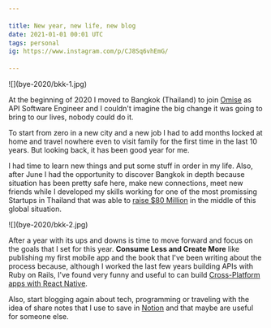 ```yaml
---

title: New year, new life, new blog
date: 2021-01-01 00:01 UTC
tags: personal
ig: https://www.instagram.com/p/CJ8Sq6vhEmG/

---
```


<div class="content-image" markdown="1">
  ![](bye-2020/bkk-1.jpg)
</div>

At the beginning of 2020 I moved to Bangkok (Thailand) to join [Omise]() as API Software Engineer and I couldn't imagine the big change it was going to bring to our lives, nobody could do it.

To start from zero in a new city and a new job I had to add months locked at home and travel nowhere even to visit family for the first time in the last 10 years. But looking back, it has been good year for me.

I had time to learn new things and put some stuff in order in my life. Also, after June I had the opportunity to discover Bangkok in depth because situation has been pretty safe here, make new connections, meet new friends while I developed my skills working for one of the most promissing Startups in Thailand that was able to [raise $80 Million]() in the middle of this global situation.

<div class="content-image" markdown="1">
  ![](bye-2020/bkk-2.jpg)
</div>

After a year with its ups and downs is time to move forward and focus on the goals that I set for this year. **Consume Less and Create More** like publishing my first mobile app and the book that I've been writing about the process because, although I worked the last few years building APIs with Ruby on Rails, I've found very funny and useful to can build [Cross-Platform apps with React Native](/create-cross-platform-apps-with-react-native-and-expo.html).

Also, start blogging again about tech, programming or traveling with the idea of share notes that I use to save in [Notion](https://www.notion.so/) and that maybe are useful for someone else.
